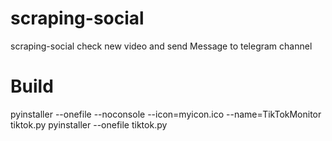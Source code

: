 # scraping-social
scraping-social check new video and send Message to telegram channel
# Build
pyinstaller --onefile --noconsole --icon=myicon.ico --name=TikTokMonitor tiktok.py
pyinstaller --onefile tiktok.py